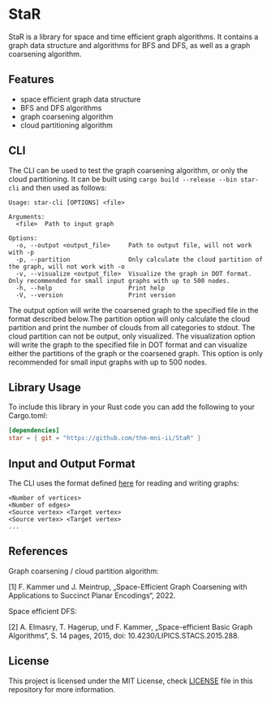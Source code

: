 # StaR

StaR is a library for space and time efficient graph algorithms. It contains a graph data structure and algorithms for BFS and DFS, as well as a graph coarsening algorithm.

## Features
- space efficient graph data structure
- BFS and DFS algorithms
- graph coarsening algorithm
- cloud partitioning algorithm

## CLI
The CLI can be used to test the graph coarsening algorithm, or only the cloud partitioning. It can be built using `cargo build --release --bin star-cli` and then used as follows:

```
Usage: star-cli [OPTIONS] <file>

Arguments:
  <file>  Path to input graph

Options:
  -o, --output <output_file>     Path to output file, will not work with -p
  -p, --partition                Only calculate the cloud partition of the graph, will not work with -o
  -v, --visualize <output_file>  Visualize the graph in DOT format. Only recommended for small input graphs with up to 500 nodes.
  -h, --help                     Print help
  -V, --version                  Print version
```

The output option will write the coarsened graph to the specified file in the format described below.The partition option will only calculate the cloud partition and print the number of clouds from all categories to stdout. The cloud partition can not be output, only visualized. The visualization option will write the graph to the specified file in DOT format and can visualize either the partitions of the graph or the coarsened graph. This option is only recommended for small input graphs with up to 500 nodes.
## Library Usage
To include this library in your Rust code you can add the following to your Cargo.toml:
```toml
[dependencies]
star = { git = "https://github.com/thm-mni-ii/StaR" }
```

## Input and Output Format
The CLI uses the format defined [here](http://www.inf.udec.cl/~jfuentess/datasets/graphs.php) for reading and writing graphs:
```
<Number of vertices>
<Number of edges>
<Source vertex> <Target vertex>
<Source vertex> <Target vertex>
...
```

## References
Graph coarsening / cloud partition algorithm:

[1] F. Kammer und J. Meintrup, „Space-Efficient Graph Coarsening with Applications to Succinct Planar Encodings“, 2022.

Space efficient DFS:

[2] A. Elmasry, T. Hagerup, und F. Kammer, „Space-efficient Basic Graph Algorithms“, S. 14 pages, 2015, doi: 10.4230/LIPICS.STACS.2015.288.

## License
This project is licensed under the MIT License, check [LICENSE](./LICENSE) file in this repository for more information.

